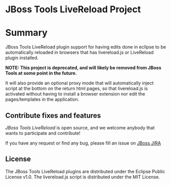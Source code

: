 # JBoss Tools LiveReload Project

# Summary

JBoss Tools LiveReload plugin support for having edits done
in eclipse to be automatically reloaded in browsers that has
livereload.js or LiveReload plugin installed.

**NOTE: This project is deprecated, and will likely be removed from JBoss Tools at some point in the future.**

It will also provide an optional proxy mode that will automatically inject
script at the bottom on the return html pages, so that livereload.js
is activated without having to install a browser extension nor
edit the pages/templates in the application.


## Contribute fixes and features

_JBoss Tools LiveReload_ is open source, and we welcome anybody that wants to
participate and contribute!

If you have any request or find any bug, please fill an issue on [JBoss JIRA](https://issues.jboss.org/browse/JBIDE/component/12317361)

## License

The JBoss Tools LiveReload plugins are distributed under the Eclipse Public License v1.0.
The livereload.js script is distributed under the MIT License.
